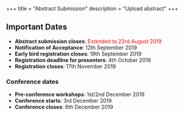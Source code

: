 +++
title = "Abstract Submission"
description = "Upload abstract"
+++

## Important Dates

- **Abstract submission closes**: <span style="color: red;">Extended to 23rd August 2019</span>
- **Notification of Acceptance**: 12th September 2019
- **Early bird registration closes**: 19th September 2019
- **Registration deadline for presenters**: 4th October 2019
- **Registration closes**: 17th November 2019


### Conference dates

- **Pre-conference workshops**: 1st/2nd December 2019
- **Conference starts**: 3rd December 2019
- **Conference closes**: 6th December 2019

<script type="text/javascript" src="https://form.jotform.co/jsform/91628488971878"></script>